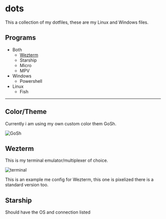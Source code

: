 # dots
This a collection of my dotfiles, these are my Linux and Windows files.

## Programs
- Both
    - [Wezterm](https://github.com/CryptisMidnight/dots#wezterm)
    - Starship
    - Micro
    - MPV
- Windows
    - Powershell
- Linux
    - Fish
***
## Color/Theme
Currently i am using my own custom color them GoSh.

![GoSh](https://github.com/CryptisMidnight/dots/assets/6416941/2e0678f4-ed8b-44d5-904a-c52784a0c019)

## Wezterm
This is my terminal emulator/multiplexer of choice.

![terminal](https://github.com/CryptisMidnight/dots/assets/6416941/51927c41-0f27-45b9-a240-777a431133ab)

This is an example me config for Wezterm, this one is pixelized there is a standard version too.

## Starship

Should have the OS and connection listed

